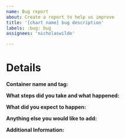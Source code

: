 ```yaml
---
name: Bug report
about: Create a report to help us improve
title: '[chart name] bug description'
labels: :bug: bug
assignees: 'nicholaswilde'

---
```


# Details

**Container name and tag:**

<!-- Note: This should be the container image version you have deployed. e.g. linuxserver/jackett:v0.16.2106 -->

**What steps did you take and what happened:**

<!-- Note: This should be a clear and concise description of what the bug is. -->

**What did you expect to happen:**

**Anything else you would like to add:**

<!-- Note: Miscellaneous information that will assist in solving the issue. -->

**Additional Information:**

<!-- Note: Anything to give further context to the bug report. -->
